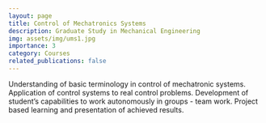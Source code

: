 ```yaml
---
layout: page
title: Control of Mechatronics Systems
description: Graduate Study in Mechanical Engineering
img: assets/img/ums1.jpg
importance: 3
category: Courses
related_publications: false
---
```


Understanding of basic terminology in control of mechatronic systems. Application of control systems to real control problems. Development of student’s capabilities to work autonomously in groups - team work. Project based learning and presentation of achieved results.
